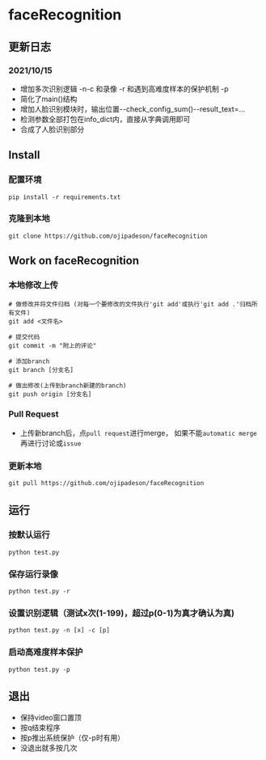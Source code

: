 # faceRecognition

## 更新日志
### 2021/10/15 
* 增加多次识别逻辑 -n-c 和录像 -r 和遇到高难度样本的保护机制 -p
* 简化了main()结构
* 增加人脸识别模块时，输出位置--check_config_sum()--result_text=...
* 检测参数全部打包在info_dict内，直接从字典调用即可
* 合成了人脸识别部分

## Install
### 配置环境
```
pip install -r requirements.txt
```
### 克隆到本地
```
git clone https://github.com/ojipadeson/faceRecognition
```

## Work on faceRecognition
### 本地修改上传
```
# 做修改并将文件归档 (对每一个要修改的文件执行'git add'或执行'git add .'归档所有文件)
git add <文件名>

# 提交代码
git commit -m "附上的评论"

# 添加branch
git branch [分支名]

# 做出修改(上传到branch新建的branch)
git push origin [分支名]
```
### Pull Request

* 上传新branch后，点```pull request```进行merge，
  如果不能```automatic merge```再进行讨论或```issue```

### 更新本地
```
git pull https://github.com/ojipadeson/faceRecognition
```

## 运行
### 按默认运行
```
python test.py
```
### 保存运行录像
```
python test.py -r
```
### 设置识别逻辑（测试x次(1-199)，超过p(0-1)为真才确认为真)
```
python test.py -n [x] -c [p]
```
### 启动高难度样本保护
```
python test.py -p
```

## 退出
* 保持video窗口置顶
* 按q结束程序
* 按p推出系统保护（仅-p时有用）
* 没退出就多按几次
  